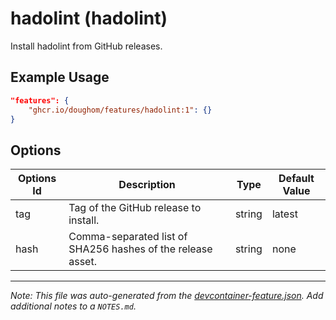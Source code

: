 
# hadolint (hadolint)

Install hadolint from GitHub releases.

## Example Usage

```json
"features": {
    "ghcr.io/doughom/features/hadolint:1": {}
}
```

## Options

| Options Id | Description | Type | Default Value |
|-----|-----|-----|-----|
| tag | Tag of the GitHub release to install. | string | latest |
| hash | Comma-separated list of SHA256 hashes of the release asset. | string | none |



---

_Note: This file was auto-generated from the [devcontainer-feature.json](https://github.com/doughom/features/blob/main/src/hadolint/devcontainer-feature.json).  Add additional notes to a `NOTES.md`._
